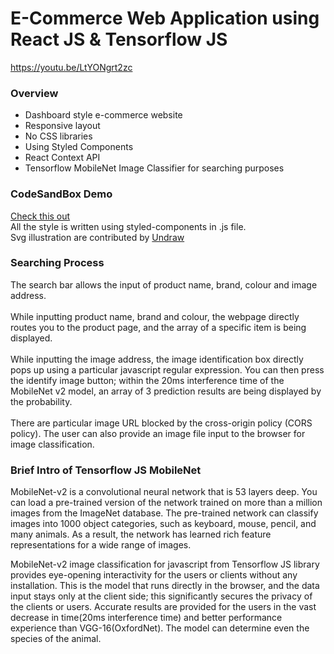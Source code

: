 # E-Commerce Web Application using React JS & Tensorflow JS

https://youtu.be/LtYONgrt2zc

### Overview
<ul>
  <li>Dashboard style e-commerce website</li>
  <li>Responsive layout</li>
  <li>No CSS libraries</li>
  <li>Using Styled Components</li>
  <li>React Context API</li>
  <li>Tensorflow MobileNet Image Classifier for searching purposes</li>
</ul>

### CodeSandBox Demo

<a href="https://codesandbox.io/s/festive-chatterjee-ocwwu?file=/src/App.js" target="_blank"> Check this out </a>
<br>
All the style is written using styled-components in .js file.
<br>
Svg illustration are contributed by <a href="https://undraw.co/illustrations" target="_blank"> Undraw </a>
<br>

### Searching Process

The search bar allows the input of product name, brand, colour and image address.
<br>
<br>
While inputting product name, brand and colour, the webpage directly routes you to the product page, and the array of a specific item is being displayed.
<br>
<br>
While inputting the image address, the image identification box directly pops up using a particular javascript regular expression. You can then press the identify image button; within the 20ms interference time of the MobileNet v2 model, an array of 3 prediction results are being displayed by the probability.
<br>
<br>
There are particular image URL blocked by the cross-origin policy (CORS policy). The user can also provide an image file input to the browser for image classification.
<br>

### Brief Intro of Tensorflow JS MobileNet

MobileNet-v2 is a convolutional neural network that is 53 layers deep. You can load a pre-trained version of the network trained on more than a million images from the ImageNet database. The pre-trained network can classify images into 1000 object categories, such as keyboard, mouse, pencil, and many animals. As a result, the network has learned rich feature representations for a wide range of images. 

MobileNet-v2 image classification for javascript from Tensorflow JS library provides eye-opening interactivity for the users or clients without any installation. This is the model that runs directly in the browser, and the data input stays only at the client side; this significantly secures the privacy of the clients or users. Accurate results are provided for the users in the vast decrease in time(20ms interference time) and better performance experience than VGG-16(OxfordNet). The model can determine even the species of the animal.

